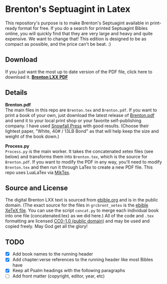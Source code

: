 # Brenton's Septuagint in Latex

This repository's purpose is to make Brenton's Septuagint available in print-ready format for free. If you do a search for printed Septuagint Bibles online, you will quickly find that they are very large and heavy and quite expensive. We want to change that! This edition is designed to be as compact as possible, and the price can't be beat. :) 

## Download
If you just want the most up to date version of the PDF file, click here to download it. [**Brenton LXX PDF**](https://github.com/mrgreekgeek/Brenton-LXX-Latex-print-project/releases/latest/download/Brenton.pdf)

## Details
**Brenton.pdf**  
The main files in this repo are `Brenton.tex` and `Brenton.pdf`. If you want to print a book of your own, just download the latest release of [Brenton.pdf](https://github.com/mrgreekgeek/Brenton-LXX-Latex-print-project/releases/latest/download/Brenton.pdf) and send it to your local print shop or your favorite self-publishing company. I have used [Snowfall Press](https://www.snowfallpress.com/) with good results. (Choose their lightest paper, "White, 40# / 13LB Bond" as that will help keep the size and weight of the book down.)

**Process.py**  
`Process.py` is the main worker. It takes the concatenated xetex files (see below) and transforms them into `Brenton.tex`, which is the source for `Brenton.pdf`. If you want to modify the PDF in any way, you'll need to modify `Brenton.tex` and then run it through LaTex to create a new PDF file. This repo uses LuaLaTex via [MikTex](https://miktex.org/).  

## Source and License
The digital Brenton LXX text is sourced from [ebible.org](https://ebible.org/Scriptures/details.php?id=grcbrent) and is in the public domain. (The exact source for the files in `grcbrent_xetex` is the [ebible XeTeX file](https://ebible.org/Scriptures/grcbrent_xetex.zip). You can use the script `concat.py` to merge each individual book into one file (concatenated.tex) as we did here.) All of the code and `.tex` formatting are licensed [CC0-1.0 (public domain)](https://github.com/mrgreekgeek/Brenton-LXX-Latex-print-project/blob/main/LICENSE) and may be used and copied freely. May God get all the glory! 

## TODO 
- [x] Add book names to the running header
- [x] Add chapter:verse references to the running header like most Bibles have 
- [x] Keep all Psalm headings with the following paragraphs
- [ ] Add front matter (copyright, editor, year, etc)